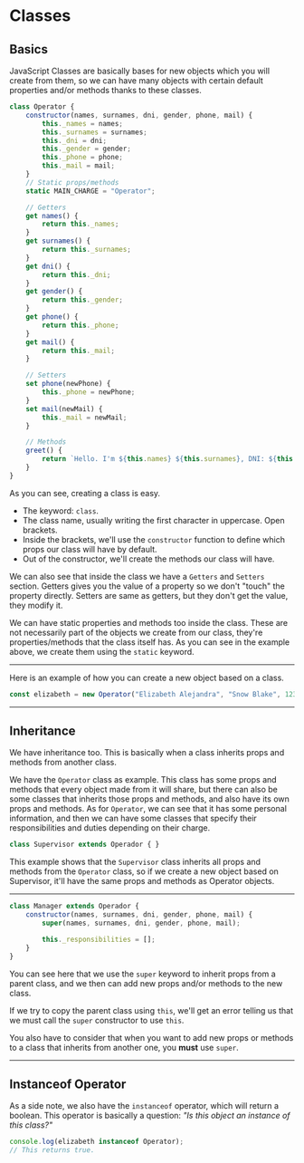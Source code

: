 # Classes

## Basics

JavaScript Classes are basically bases for new objects which you will create from them, so we can have many objects with certain default properties and/or methods thanks to these classes.

```js
class Operator {
	constructor(names, surnames, dni, gender, phone, mail) {
		this._names = names;
		this._surnames = surnames;
		this._dni = dni;
		this._gender = gender;
		this._phone = phone;
		this._mail = mail;
	}
	// Static props/methods
	static MAIN_CHARGE = "Operator";

	// Getters
	get names() {
		return this._names;
	}
	get surnames() {
		return this._surnames;
	}
	get dni() {
		return this._dni;
	}
	get gender() {
		return this._gender;
	}
	get phone() {
		return this._phone;
	}
	get mail() {
		return this._mail;
	}

	// Setters
	set phone(newPhone) {
		this._phone = newPhone;
	}
	set mail(newMail) {
		this._mail = newMail;
	}

	// Methods
	greet() {
		return `Hello. I'm ${this.names} ${this.surnames}, DNI: ${this.dni}, gender ${this.gender}. My phone number is: ${this.phone}, my email is: ${this.mail} and my charge is ${Operator.MAIN_CHARGE}.`;
	}
}
```

As you can see, creating a class is easy.

* The keyword: `class`.
* The class name, usually writing the first character in uppercase. Open brackets.
* Inside the brackets, we'll use the `constructor` function to define which props our class will have by default.
* Out of the constructor, we'll create the methods our class will have.

We can also see that inside the class we have a `Getters` and `Setters` section. Getters gives you the value of a property so we don't "touch" the property directly. Setters are same as getters, but they don't get the value, they modify it.

We can have static properties and methods too inside the class. These are not necessarily part of the objects we create from our class, they're properties/methods that the class itself has. As you can see in the example above, we create them using the `static` keyword.

---

Here is an example of how you can create a new object based on a class.

```js
const elizabeth = new Operator("Elizabeth Alejandra", "Snow Blake", 1234567, "female", 123456789, "liz@mail.com");
```

---

## Inheritance

We have inheritance too. This is basically when a class inherits props and methods from another class.

We have the `Operator` class as example. This class has some props and methods that every object made from it will share, but there can also be some classes that inherits those props and methods, and also have its own props and methods. As for `Operator`, we can see that it has some personal information, and then we can have some classes that specify their responsibilities and duties depending on their charge.

```js
class Supervisor extends Operador { }
```

This example shows that the `Supervisor` class inherits all props and methods from the `Operator` class, so if we create a new object based on Supervisor, it'll have the same props and methods as Operator objects.

---

```js
class Manager extends Operador {
	constructor(names, surnames, dni, gender, phone, mail) {
		super(names, surnames, dni, gender, phone, mail);

		this._responsibilities = [];
	}
}
```

You can see here that we use the `super` keyword to inherit props from a parent class, and we then can add new props and/or methods to the new class.

If we try to copy the parent class using `this`, we'll get an error telling us that we must call the `super` constructor to use `this`.

You also have to consider that when you want to add new props or methods to a class that inherits from another one, you **must** use `super`.

---

## Instanceof Operator

As a side note, we also have the `instanceof` operator, which will return a boolean. This operator is basically a question: _"Is this object an instance of this class?"_

```js
console.log(elizabeth instanceof Operator);
// This returns true.
```
